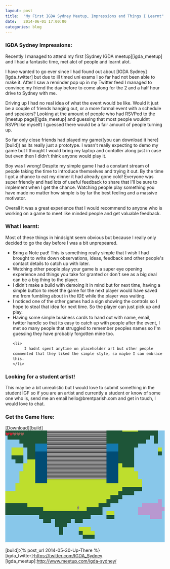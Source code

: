 ```yaml
---
layout: post
title:  "My First IGDA Sydney Meetup, Impressions and Things I Learnt"
date:   2014-06-01 17:00:00
categories: blog
---
```


<h3>IGDA Sydney Impressions:</h3>
Recently I managed to attend my first [Sydney IGDA meetup][igda_meetup] and I had a fantastic time, met alot of people and learnt alot.

I have wanted to go ever since I had found out about [IGDA Sydney][igda_twitter] but due to ill timed uni exams I so far had not been able to make it. After I saw a reminder pop up in my Twitter feed I managed to convince my friend the day before to come along for the 2 and a half hour drive to Sydney with me. 

Driving up I had no real idea of what the event would be like. Would it just be a couple of friends hanging out, or a more formal event with a schedule and speakers? Looking at the amount of people who had RSVPed to the [meetup page][igda_meetup] and guessing that most people wouldnt RSVP(like myself) I guessed there would be a fair amount of people turning up.

So far only close friends had played my game([you can download it here][build]) as its really just a prototype. I wasn't really expecting to demo my game but I thought I would bring my laptop and contoller along just in case but even then I didn't think anyone would play it.

Boy was I wrong! Despite my simple game I had a constant stream of people taking the time to introduce themselves and trying it out. By the time I got a chance to eat my dinner it had already gone cold! Everyone was super friendly and had lots of useful feedback to share that I'll be sure to implement when I get the chance. Watching people play something you have made no matter how simple is by far the best feeling and a massive motivator.

Overall it was a great experience that I would recommend to anyone who is working on a game to meet like minded people and get valuable feedback.

<h3>What I learnt:</h3>
Most of these things in hindsight seem obvious but because I really only decided to go the day before I was a bit unprepeared.

<ul>
	<li>
		Bring a Note pad! This is something really simple that I wish I had brought to write down observations, ideas, feedback and other people's contact details to catch up with later.		
	</li>
	<li>
		Watching other people play your game is a super eye opening experience and things you take for granted or don't see as a big deal can be a big thing to the player.
	</li>
	<li>
		I didn't make a build with demoing it in mind but for next time, having a simple button to reset the game for the next player would have saved me from fumbling about in the IDE while the player was waiting.
	</li>
	<li>
		I noticed one of the other games had a sign showing the controls so I hope to steal that idea for next time. So the player can just pick up and play.
	</li>
	<li>
		Having some simple business cards to hand out with name, email, twitter handle so that its easy to catch up with people after the event, I met so many people that struggled to remember peoples names so I'm guessing they have probably forgotten mine too.
	</li>

	<li>
		 I hadnt spent anytime on placeholder art but other people commented that they liked the simple style, so maybe I can embrace this.
	</li>
</ul>


<h3>Looking for a student artist!</h3>
This may be a bit unrealistic but I would love to submit something in the student IGF so if you are an artist and currently a student or know of some one who is, send me an email hello@brentparish.com and get in touch, I would love to chat. 

<h3 class="inline">Get the Game Here:</h3>[Download][build]

<img src="/assets/Up_There_in_game_project.png" />

[build]:{% post_url 2014-05-30-Up-There %}
[igda_twitter]:https://twitter.com/IGDA_Sydney
[igda_meetup]:http://www.meetup.com/igda-sydney/